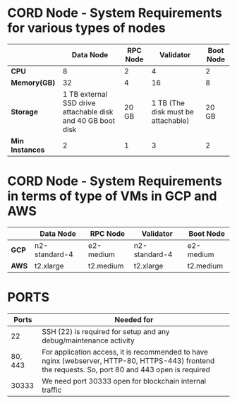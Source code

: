 # CORD Node - System Requirements for various types of nodes

|   | Data Node | RPC Node | Validator | Boot Node |
| ------------- | ------------- | ------------- | ------------- | ------------- |
| **CPU**  | 8  | 2  | 4 | 2 |
| **Memory(GB)**  | 32  | 4 | 16 | 8 |
| **Storage**  | 1 TB external SSD drive attachable disk and 40 GB boot disk  | 20 GB  | 1 TB (The disk must be attachable) | 20 GB |
| **Min Instances**  | 2  | 1 | 3 | 2 |



#  CORD Node - System Requirements in terms of type of VMs in GCP and AWS

|   | Data Node | RPC Node | Validator  | Boot Node |
| --- | --- | ---| --- | --- |
|**GCP**|n2-standard-4|e2-medium|n2-standard-4|e2-medium|
|**AWS**|t2.xlarge|t2.medium|t2.xlarge|t2.medium|



# PORTS

| Ports| Needed for |
|---|---|
| 22 | SSH (22) is required for setup and any debug/maintenance activity |
| 80, 443 | For application access, it is recommended to have nginx (webserver, HTTP-80, HTTPS-443) frontend the requests. So, port 80 and 443 open is required|
| 30333 | We need port 30333 open for blockchain internal traffic |








